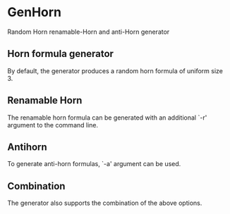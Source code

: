 # GenHorn
Random Horn renamable-Horn and anti-Horn generator  

## Horn formula generator
By default, the generator produces a random horn formula of uniform size 3.

## Renamable Horn
The renamable horn formula can be generated with an additional `-r' 
argument to the command line. 

## Antihorn
To generate anti-horn formulas, `-a' argument can be used. 

## Combination
The generator also supports the combination of the above options.
